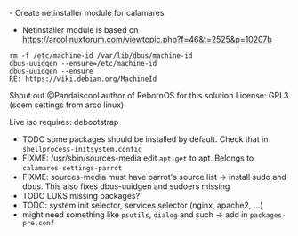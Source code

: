 \- Create netinstaller module for calamares
- Netinstaller module is based on https://arcolinuxforum.com/viewtopic.php?f=46&t=2525&p=10207b
```
rm -f /etc/machine-id /var/lib/dbus/machine-id
dbus-uuidgen --ensure=/etc/machine-id
dbus-uuidgen --ensure
RE: https://wiki.debian.org/MachineId
```
Shout out @Pandaiscool author of RebornOS for this solution
License: GPL3 (soem settings from arco linux)

Live iso requires: debootstrap
- TODO some packages should be installed by default. Check that in `shellprocess-initsystem.config`
- FIXME: /usr/sbin/sources-media edit `apt-get` to apt. Belongs to `calamares-settings-parrot`
- FIXME: sources-media must have parrot's source list -> install sudo and dbus. This also fixes dbus-uuidgen and sudoers missing
- TODO LUKS missing packages?
- TODO: system init selector, services selector (nginx, apache2, ...)
- might need something like `psutils`, `dialog` and such -> add in `packages-pre.conf`
